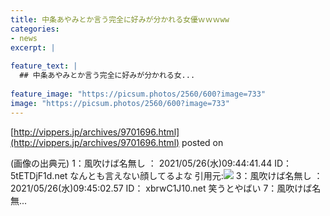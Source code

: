 ```yaml
---
title: 中条あやみとか言う完全に好みが分かれる女優ｗｗｗww
categories:
- news
excerpt: |
  
feature_text: |
  ## 中条あやみとか言う完全に好みが分かれる女...
  
feature_image: "https://picsum.photos/2560/600?image=733"
image: "https://picsum.photos/2560/600?image=733"
---
```


[http://vippers.jp/archives/9701696.html](http://vippers.jp/archives/9701696.html)
posted on 

<!--more-->

(画像の出典元) 1：風吹けば名無し ： 2021/05/26(水)09:44:41.44 ID： 5tETDjF1d.net なんとも言えない顔してるよな 引用元:![](https://i.imgur.com/ztjr6NL.jpg) 3：風吹けば名無し ： 2021/05/26(水)09:45:02.57 ID： xbrwC1J10.net 笑うとやばい 7：風吹けば名無...
